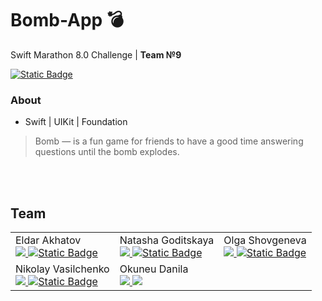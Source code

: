 # Bomb-App 💣
Swift Marathon 8.0 Challenge | **Team №9**
 <div id="badges">
  <a href="https://t.me/team_swift">  
  <img alt="Static Badge" src="https://img.shields.io/badge/Swift_Marathon-%2324a1de?style=flat&logo=telegram&logoColor=white&label=About">
  </a>
  </div>
  
### About
+ Swift | UIKit | Foundation

>Bomb — is a fun game for friends to have a good time answering questions until the bomb explodes.

<br>
<br>


## Team

<table>
    <tr>
        <td>Eldar Akhatov
  <div id="badges">
     <a href="https://github.com/EldarAkhatov">
  <img src="https://img.shields.io/badge/EldarAkhatov-white?style=flat&logo=GitHub&logoColor=white&color=black">
  </a>
  <a href="https://t.me/Eldar_Akhatov">
  <img alt="Static Badge" src="https://img.shields.io/badge/Eldar_Akhatov-%2324a1de?style=flat&logo=telegram&logoColor=white">
  </a>
  </div></td>
        <td>Natasha Goditskaya
  <div id="badges">
     <a href="https://github.com/Myawk0">
  <img src="https://img.shields.io/badge/Myawk0-white?style=flat&logo=GitHub&logoColor=white&color=black">
  </a>
  <a href="https://t.me/myawk0">
  <img alt="Static Badge" src="https://img.shields.io/badge/myawk0-%2324a1de?style=flat&logo=telegram&logoColor=white">
  </a>
  </div>
  </td>
        <td>Olga Shovgeneva<div id="badges">
    <a href="https://github.com/Ljolikolik">
  <img src="https://img.shields.io/badge/Ljolikolik-white?style=flat&logo=GitHub&logoColor=white&color=black">
  </a>
  <a href="https://t.me/Ljolikolik">
  <img alt="Static Badge" src="https://img.shields.io/badge/etozhekolyan-%2324a1de?style=flat&logo=telegram&logoColor=white">
  </a>
  </div></td>
    </tr>
    <tr>
        <td> Nikolay Vasilchenko<div id="badges">
    <a href="https://github.com/etozhekolyan">
  <img src="https://img.shields.io/badge/etozhekolyan-white?style=flat&logo=GitHub&logoColor=white&color=black">
  </a>
  <a href="https://t.me/etozhekolyan">
  <img alt="Static Badge" src="https://img.shields.io/badge/etozhekolyan-%2324a1de?style=flat&logo=telegram&logoColor=white">
  </a>
  </div></td>
        <td>Okuneu Danila<div id="badges">
  <a href="https://github.com/DanilaOkuneu">
  <img src="https://img.shields.io/badge/DanilaOkuneu-white?style=flat&logo=GitHub&logoColor=white&color=black">
  </a>
  <a href="https://t.me/danila_okunev">
  <img src="https://img.shields.io/badge/Danila_Okuneu-%2324a1de?style=flat&logo=telegram&logoColor=white">
  </a>
  </div></td>
        <td></td>
    </tr>
</table>

 
